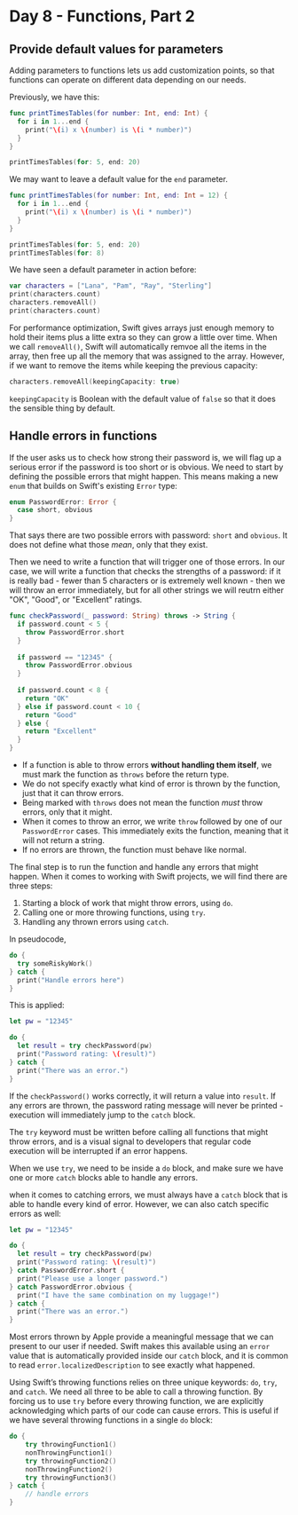 # Day 8 - Functions, Part 2

## Provide default values for parameters

Adding parameters to functions lets us add customization points, so that functions can operate on different data depending on our needs.

Previously, we have this:

```swift
func printTimesTables(for number: Int, end: Int) {
  for i in 1...end {
    print("\(i) x \(number) is \(i * number)")
  }
}

printTimesTables(for: 5, end: 20)
```

We may want to leave a default value for the `end` parameter.

```swift
func printTimesTables(for number: Int, end: Int = 12) {
  for i in 1...end {
    print("\(i) x \(number) is \(i * number)")
  }
}

printTimesTables(for: 5, end: 20)
printTimesTables(for: 8)
```

We have seen a default parameter in action before:

```swift
var characters = ["Lana", "Pam", "Ray", "Sterling"]
print(characters.count)
characters.removeAll()
print(characters.count)
```

For performance optimization, Swift gives arrays just enough memory to hold their items plus a litte extra so they can grow a little over time. When we call `removeAll()`, Swift will automatically remvoe all the items in the array, then free up all the memory that was assigned to the array. However, if we want to remove the items while keeping the previous capacity:

```swift
characters.removeAll(keepingCapacity: true)
```

`keepingCapacity` is Boolean with the default value of `false` so that it does the sensible thing by default.

## Handle errors in functions

If the user asks us to check how strong their password is, we will flag up a serious error if the password is too short or is obvious. We need to start by defining the possible errors that might happen. This means making a new `enum` that builds on Swift's existing `Error` type:

```swift
enum PasswordError: Error {
  case short, obvious
}
```

That says there are two possible errors with password: `short` and `obvious`. It does not define what those *mean*, only that they exist.

Then we need to write a function that will trigger one of those errors. In our case, we will write a function that checks the strengths of a password: if it is really bad - fewer than 5 characters or is extremely well known - then we will throw an error immediately, but for all other strings we will reutrn either "OK", "Good", or "Excellent" ratings.

```swift
func checkPassword(_ password: String) throws -> String {
  if password.count < 5 {
    throw PasswordError.short
  }
  
  if password == "12345" {
    throw PasswordError.obvious
  }
  
  if password.count < 8 {
    return "OK"
  } else if password.count < 10 {
    return "Good"
  } else {
    return "Excellent"
  }
}
```

- If a function is able to throw errors **without handling them itself**, we must mark the function as `throws` before the return type.
- We do not specify exactly what kind of error is thrown by the function, just that it can throw errors.
- Being marked with `throws` does not mean the function *must* throw errors, only that it might.
- When it comes to throw an error, we write `throw` followed by one of our `PasswordError` cases. This immediately exits the function, meaning that it will not return a string.
- If no errors are thrown, the function must behave like normal.

The final step is to run the function and handle any errors that might happen. When it comes to working with Swift projects, we will find there are three steps:

1. Starting a block of work that might throw errors, using `do`.
2. Calling one or more throwing functions, using `try`.
3. Handling any thrown errors using `catch`.

In pseudocode,

```swift
do {
  try someRiskyWork()
} catch {
  print("Handle errors here")
}
```

This is applied:

```swift
let pw = "12345"

do {
  let result = try checkPassword(pw)
  print("Password rating: \(result)")
} catch {
  print("There was an error.")
}
```

If the `checkPassword()` works correctly, it will return a value into `result`. If any errors are thrown, the password rating message will never be printed - execution will immediately jump to the `catch` block.

The `try` keyword must be written before calling all functions that might throw errors, and is a visual signal to developers that regular code execution will be interrupted if an error happens.

When we use `try`, we need to be inside a `do` block, and make sure we have one or more `catch` blocks able to handle any errors.

when it comes to catching errors, we must always have a `catch` block that is able to handle every kind of error. However, we can also catch specific errors as well:

```swift
let pw = "12345"

do {
  let result = try checkPassword(pw)
  print("Password rating: \(result)")
} catch PasswordError.short {
  print("Please use a longer password.")
} catch PasswordError.obvious {
  print("I have the same combination on my luggage!")
} catch {
  print("There was an error.")
}
```

Most errors thrown by Apple provide a meaningful message that we can present to our user if needed. Swift makes this available using an `error` value that is automatically provided inside our `catch` block, and it is common to read `error.localizedDescription` to see exactly what happened.



Using Swift’s throwing functions relies on three unique keywords: `do`, `try`, and `catch`. We need all three to be able to call a throwing function. By forcing us to use `try` before every throwing function, we are explicitly acknowledging which parts of our code can cause errors. This is useful if we have several throwing functions in a single `do` block:

```swift
do {
    try throwingFunction1()
    nonThrowingFunction1()
    try throwingFunction2()
    nonThrowingFunction2()
    try throwingFunction3()
} catch {
    // handle errors
}
```